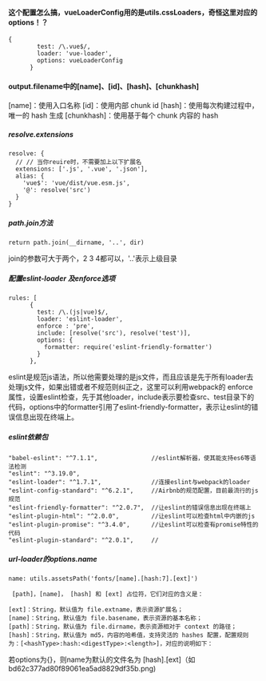 
#### 这个配置怎么搞，vueLoaderConfig用的是utils.cssLoaders，奇怪这里对应的options！？
```
{
        test: /\.vue$/,
        loader: 'vue-loader',
        options: vueLoaderConfig
      }
```


#### output.filename中的\[name\]、\[id\]、\[hash\]、\[chunkhash\]
\[name\]：使用入口名称
\[id\]：使用内部 chunk id
\[hash\]：使用每次构建过程中，唯一的 hash 生成
\[chunkhash\]：使用基于每个 chunk 内容的 hash


##### resolve.extensions
```
resolve: {
  // // 当你reuire时，不需要加上以下扩展名
  extensions: ['.js', '.vue', '.json'],
  alias: {
    'vue$': 'vue/dist/vue.esm.js',
    '@': resolve('src')
  }
}
```


##### path.join方法
```
return path.join(__dirname, '..', dir)
```
join的参数可大于两个，2 3 4都可以，'..'表示上级目录


##### 配置eslint-loader 及enforce选项
```
rules: [
      {
        test: /\.(js|vue)$/,
        loader: 'eslint-loader',
        enforce : 'pre',
        include: [resolve('src'), resolve('test')],
        options: {
          formatter: require('eslint-friendly-formatter')
        }
      },
```
eslint是规范js语法，所以他需要处理的是js文件，而且应该是先于所有loader去处理js文件，如果出错或者不规范则纠正之，这里可以利用webpack的 enforce 属性，设置eslint检查，先于其他loader，include表示要检查src、test目录下的代码，options中的formatter引用了eslint-friendly-formatter，表示让eslint的错误信息出现在终端上。


##### eslint依赖包
```
"babel-eslint": "^7.1.1",               //eslint解析器，使其能支持es6等语法检测
"eslint": "^3.19.0",
"eslint-loader": "^1.7.1",              //连接eslint与webpack的loader
"eslint-config-standard": "^6.2.1",     //Airbnb的规范配置，目前最流行的js规范
"eslint-friendly-formatter": "^2.0.7",  //让eslint的错误信息出现在终端上
"eslint-plugin-html": "^2.0.0",         //让eslint可以检查html中内嵌的js
"eslint-plugin-promise": "^3.4.0",      //让eslint可以检查有promise特性的代码
"eslint-plugin-standard": "^2.0.1",     //
```

##### url-loader的options.name

```
name: utils.assetsPath('fonts/[name].[hash:7].[ext]')
```

```
 [path]，[name]， [hash] 和 [ext] 占位符，它们对应的含义是：

[ext]：String，默认值为 file.extname，表示资源扩展名；
[name]：String，默认值为 file.basename，表示资源的基本名称；
[path]：String，默认值为 file.dirname，表示资源相对于 context 的路径；
[hash]：String，默认值为 md5，内容的哈希值，支持灵活的 hashes 配置，配置规则为：[<hashType>:hash:<digestType>:<length>]，对应的说明如下：
```

若options为{}，则name为默认的文件名为 \[hash\].\[ext\]（如 bd62c377ad80f89061ea5ad8829df35b.png)



